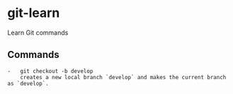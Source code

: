 # git-learn
Learn Git commands
## Commands
	-	git checkout -b develop
		creates a new local branch `develop` and makes the current branch as `develop`.
